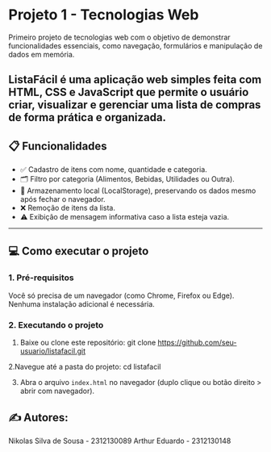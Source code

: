 # Projeto 1 - Tecnologias Web
Primeiro projeto de tecnologias web com o objetivo de demonstrar funcionalidades essenciais, como navegação, formulários e manipulação de dados em memória.

ListaFácil é uma aplicação web simples feita com **HTML**, **CSS** e **JavaScript** que permite o usuário criar, visualizar e gerenciar uma lista de compras de forma prática e organizada.
---

## 📋 Funcionalidades

- ✅ Cadastro de itens com nome, quantidade e categoria.
- 🗂️ Filtro por categoria (Alimentos, Bebidas, Utilidades ou Outra).
- 🔄 Armazenamento local (LocalStorage), preservando os dados mesmo após fechar o navegador.
- ❌ Remoção de itens da lista.
- ⚠️ Exibição de mensagem informativa caso a lista esteja vazia.

---

## 💻 Como executar o projeto

### 1. Pré-requisitos

Você só precisa de um navegador (como Chrome, Firefox ou Edge). Nenhuma instalação adicional é necessária.

### 2. Executando o projeto

1. Baixe ou clone este repositório:
git clone https://github.com/seu-usuario/listafacil.git

2.Navegue até a pasta do projeto:
cd listafacil

3. Abra o arquivo ```index.html``` no navegador (duplo clique ou botão direito > abrir com navegador).

## ✍️ Autores:
Nikolas Silva de Sousa - 2312130089
Arthur Eduardo - 2312130148

